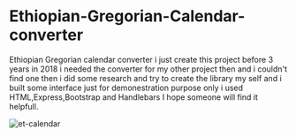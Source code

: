 # Ethiopian-Gregorian-Calendar-converter
Ethiopian Gregorian calendar converter i just create this project before 3 years in 2018 i needed the converter for my other project then and i couldn't
find one then i did some research and try to create the library my self and i built some interface just for demonestration purpose only
i used HTML,Express,Bootstrap and Handlebars
I hope someone will find it helpfull. 

![et-calendar](https://user-images.githubusercontent.com/61553478/196739508-0d8788ae-045b-4621-bd7c-a8f4908fdfb6.png)
